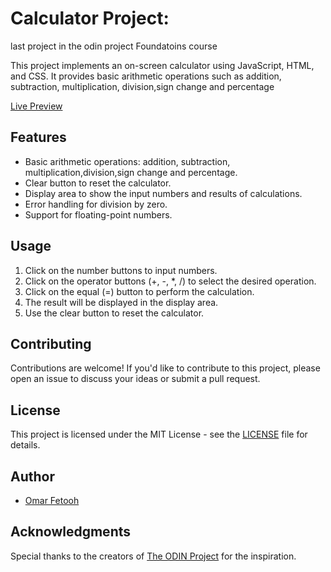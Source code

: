  
# Calculator Project:
 last project in the odin project Foundatoins course 

This project implements an on-screen calculator using JavaScript, HTML, and CSS. It provides basic arithmetic operations such as addition, subtraction, multiplication, division,sign change and percentage 

<a href="https://omar-fetooh.github.io/Calculator/">Live Preview</a>

## Features

- Basic arithmetic operations: addition, subtraction, multiplication,division,sign change and percentage.
- Clear button to reset the calculator.
- Display area to show the input numbers and results of calculations.
- Error handling for division by zero.
- Support for floating-point numbers.

## Usage

1. Click on the number buttons to input numbers.
2. Click on the operator buttons (+, -, *, /) to select the desired operation.
3. Click on the equal (=) button to perform the calculation.
4. The result will be displayed in the display area.
5. Use the clear button to reset the calculator.

## Contributing
Contributions are welcome! If you'd like to contribute to this project, please open an issue to discuss your ideas or submit a pull request.

## License
This project is licensed under the MIT License - see the [LICENSE](MITLicense.md) file for details.

## Author
- [Omar Fetooh](https://github.com/Omar-Fetooh)

## Acknowledgments
Special thanks to the creators of <a href="https://www.theodinproject.com/">The ODIN Project</a> for the inspiration.